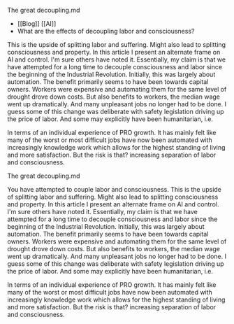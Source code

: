 The great decoupling.md

- [[Blog]] [[AI]]
- What are the effects of decoupling labor and consciousness?

This is the upside of splitting labor and suffering. Might also lead to splitting consciousness and property. In this article I present an alternate frame on AI and control. I'm sure others have noted it. Essentially, my claim is that we have attempted for a long time to decouple consciousness and labor since the beginning of the Industrial Revolution. Initially, this was largely about automation. The benefit primarily seems to have been towards capital owners. Workers were expensive and automating them for the same level of drought drove down costs. But also benefits to workers, the median wage went up dramatically. And many unpleasant jobs no longer had to be done. I guess some of this change was deliberate with safety legislation driving up the price of labor. And some may explicitly have been humanitarian, i.e.

In terms of an individual experience of PRO growth. It has mainly felt like many of the worst or most difficult jobs have now been automated with increasingly knowledge work which allows for the highest standing of living and more satisfaction. But the risk is that? increasing separation of labor and consciousness.

The great decoupling.md

You have attempted to couple labor and consciousness. This is the upside of splitting labor and suffering. Might also lead to splitting consciousness and property. In this article I present an alternate frame on AI and control. I'm sure others have noted it. Essentially, my claim is that we have attempted for a long time to decouple consciousness and labor since the beginning of the Industrial Revolution. Initially, this was largely about automation. The benefit primarily seems to have been towards capital owners. Workers were expensive and automating them for the same level of drought drove down costs. But also benefits to workers, the median wage went up dramatically. And many unpleasant jobs no longer had to be done. I guess some of this change was deliberate with safety legislation driving up the price of labor. And some may explicitly have been humanitarian, i.e.

In terms of an individual experience of PRO growth. It has mainly felt like many of the worst or most difficult jobs have now been automated with increasingly knowledge work which allows for the highest standing of living and more satisfaction. But the risk is that? increasing separation of labor and consciousness.
